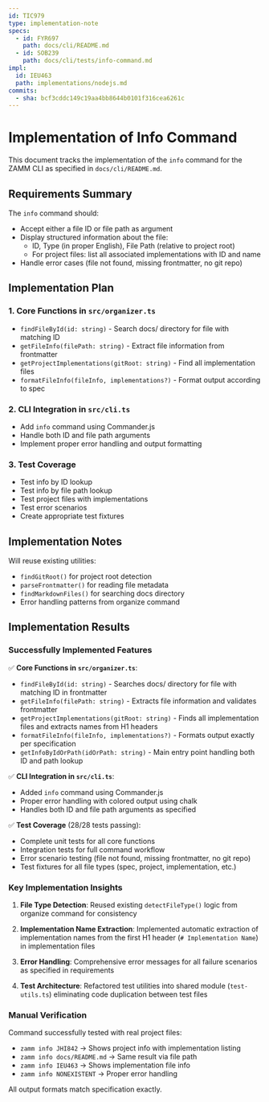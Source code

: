 ```yaml
---
id: TIC979
type: implementation-note
specs:
  - id: FYR697
    path: docs/cli/README.md
  - id: SOB239
    path: docs/cli/tests/info-command.md
impl:
  id: IEU463
  path: implementations/nodejs.md
commits:
  - sha: bcf3cddc149c19aa4bb8644b0101f316cea6261c
---
```


# Implementation of Info Command

This document tracks the implementation of the `info` command for the ZAMM CLI as specified in `docs/cli/README.md`.

## Requirements Summary

The `info` command should:

- Accept either a file ID or file path as argument
- Display structured information about the file:
  - ID, Type (in proper English), File Path (relative to project root)
  - For project files: list all associated implementations with ID and name
- Handle error cases (file not found, missing frontmatter, no git repo)

## Implementation Plan

### 1. Core Functions in `src/organizer.ts`

- `findFileById(id: string)` - Search docs/ directory for file with matching ID
- `getFileInfo(filePath: string)` - Extract file information from frontmatter
- `getProjectImplementations(gitRoot: string)` - Find all implementation files
- `formatFileInfo(fileInfo, implementations?)` - Format output according to spec

### 2. CLI Integration in `src/cli.ts`

- Add `info` command using Commander.js
- Handle both ID and file path arguments
- Implement proper error handling and output formatting

### 3. Test Coverage

- Test info by ID lookup
- Test info by file path lookup
- Test project files with implementations
- Test error scenarios
- Create appropriate test fixtures

## Implementation Notes

Will reuse existing utilities:

- `findGitRoot()` for project root detection
- `parseFrontmatter()` for reading file metadata
- `findMarkdownFiles()` for searching docs directory
- Error handling patterns from organize command

## Implementation Results

### Successfully Implemented Features

✅ **Core Functions in `src/organizer.ts`**:

- `findFileById(id: string)` - Searches docs/ directory for file with matching ID in frontmatter
- `getFileInfo(filePath: string)` - Extracts file information and validates frontmatter
- `getProjectImplementations(gitRoot: string)` - Finds all implementation files and extracts names from H1 headers
- `formatFileInfo(fileInfo, implementations?)` - Formats output exactly per specification
- `getInfoByIdOrPath(idOrPath: string)` - Main entry point handling both ID and path lookup

✅ **CLI Integration in `src/cli.ts`**:

- Added `info` command using Commander.js
- Proper error handling with colored output using chalk
- Handles both ID and file path arguments as specified

✅ **Test Coverage** (28/28 tests passing):

- Complete unit tests for all core functions
- Integration tests for full command workflow
- Error scenario testing (file not found, missing frontmatter, no git repo)
- Test fixtures for all file types (spec, project, implementation, etc.)

### Key Implementation Insights

1. **File Type Detection**: Reused existing `detectFileType()` logic from organize command for consistency

2. **Implementation Name Extraction**: Implemented automatic extraction of implementation names from the first H1 header (`# Implementation Name`) in implementation files

3. **Error Handling**: Comprehensive error messages for all failure scenarios as specified in requirements

4. **Test Architecture**: Refactored test utilities into shared module (`test-utils.ts`) eliminating code duplication between test files

### Manual Verification

Command successfully tested with real project files:

- `zamm info JHI842` → Shows project info with implementation listing
- `zamm info docs/README.md` → Same result via file path
- `zamm info IEU463` → Shows implementation file info
- `zamm info NONEXISTENT` → Proper error handling

All output formats match specification exactly.
